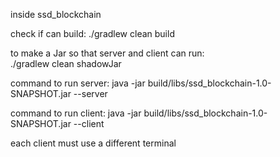 inside ssd_blockchain

check if can build:
./gradlew clean build

to make a Jar so that server and client can run:\
./gradlew clean shadowJar

command to run server:
java -jar build/libs/ssd_blockchain-1.0-SNAPSHOT.jar --server

command to run client:
java -jar build/libs/ssd_blockchain-1.0-SNAPSHOT.jar --client

each client must use a different terminal